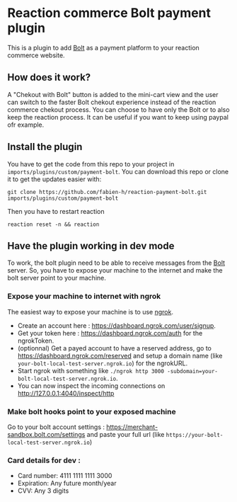 # Reaction commerce Bolt payment plugin

This is a plugin to add [Bolt](https://bolt.com/) as a payment platform to your reaction commerce website.

## How does it work?

A "Chekout with Bolt" button is added to the mini-cart view and the user can switch to the faster Bolt chekout experience instead of the reaction commerce chekout process. You can choose to have only the Bolt or to also keep the reaction process. It can be useful if you want to keep using paypal ofr example.

## Install the plugin

You have to get the code from this repo to your project in `imports/plugins/custom/payment-bolt`. You can download this repo or clone it to get the updates easier with:

    git clone https://github.com/fabien-h/reaction-payment-bolt.git imports/plugins/custom/payment-bolt

Then you have to restart reaction

    reaction reset -n && reaction

## Have the plugin working in dev mode

To work, the bolt plugin need to be able to receive messages from the [Bolt](https://bolt.com/) server. So, you have to expose your machine to the internet and make the bolt server point to your machine.

### Expose your machine to internet with ngrok

The easiest way to expose your machine is to use [ngrok](https://ngrok.com/).

- Create an account here : <https://dashboard.ngrok.com/user/signup>.
- Get your token here : <https://dashboard.ngrok.com/auth> for the ngrokToken.
- (optionnal) Get a payed account to have a reserved address, go to <https://dashboard.ngrok.com/reserved> and setup a domain name (like `your-bolt-local-test-server.ngrok.io`) for the ngrokURL.
- Start ngrok with something like `./ngrok http 3000 -subdomain=your-bolt-local-test-server.ngrok.io`.
- You can now inspect the incoming connections on <http://127.0.0.1:4040/inspect/http>

### Make bolt hooks point to your exposed machine

Go to your bolt account settings : <https://merchant-sandbox.bolt.com/settings> and paste your full url (like `https://your-bolt-local-test-server.ngrok.io`)

### Card details for dev :

- Card number: 4111 1111 1111 3000
- Expiration: Any future month/year
- CVV: Any 3 digits
